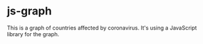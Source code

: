 # js-graph

This is a graph of countries affected by coronavirus. It's using a JavaScript library for the graph.
